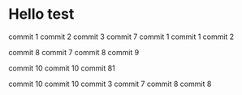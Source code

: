 # Hello test

commit 1
commit 2
commit 3
commit 7
commit 1
commit 1
commit 2


commit 8
commit 7
commit 8
commit 9

commit 10
commit 10
commit 81

commit 10
commit 10
commit 3
commit 7
commit 8
commit 8
